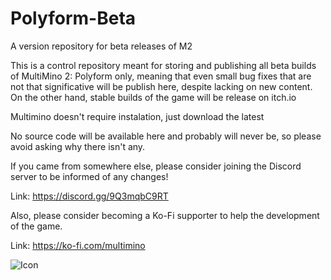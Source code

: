 # Polyform-Beta
A version repository for beta releases of M2

This is a control repository meant for storing and publishing all beta builds of MultiMino 2: Polyform only,
meaning that even small bug fixes that are not that significative will be publish here, despite lacking on
new content. On the other hand, stable builds of the game will be release on itch.io

Multimino doesn't require instalation, just download the latest 

No source code will be available here and probably will never be, so please avoid asking why there isn't any.


If you came from somewhere else, please consider joining the Discord server to be informed of any changes!

Link: https://discord.gg/9Q3mqbC9RT



Also, please consider becoming a Ko-Fi supporter to help the development of the game.

Link: https://ko-fi.com/multimino

![Icon](https://github.com/AxelFox149/Polyform-Beta/assets/87723118/3bd5adaf-472c-4f9e-af50-52e16f5421d7)
